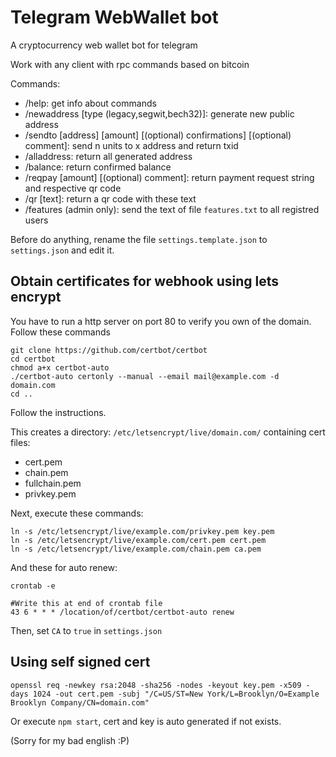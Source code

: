 # Telegram WebWallet bot

A cryptocurrency web wallet bot for telegram

Work with any client with rpc commands based on bitcoin

Commands:

 - /help: get info about commands
 - /newaddress [type (legacy,segwit,bech32)]: generate new public address
 - /sendto [address] [amount] [(optional) confirmations] [(optional) comment]: send n units to x address and return txid
 - /alladdress: return all generated address
 - /balance: return confirmed balance
 - /reqpay [amount] [(optional) comment]: return payment request string and respective qr code
 - /qr [text]: return a qr code with these text
 - /features (admin only): send the text of file `features.txt` to all registred users

Before do anything, rename the file `settings.template.json` to `settings.json` and edit it.

## Obtain certificates for webhook using lets encrypt
You have to run a http server on port 80 to verify you own of the domain. Follow these commands

```shell
git clone https://github.com/certbot/certbot
cd certbot
chmod a+x certbot-auto 
./certbot-auto certonly --manual --email mail@example.com -d domain.com
cd ..
```

Follow the instructions.

This creates a directory: `/etc/letsencrypt/live/domain.com/` containing cert files:

- cert.pem
- chain.pem
- fullchain.pem
- privkey.pem

Next, execute these commands:

```shell
ln -s /etc/letsencrypt/live/example.com/privkey.pem key.pem
ln -s /etc/letsencrypt/live/example.com/cert.pem cert.pem
ln -s /etc/letsencrypt/live/example.com/chain.pem ca.pem
```

And these for auto renew:

```shell
crontab -e

#Write this at end of crontab file
43 6 * * * /location/of/certbot/certbot-auto renew
```

Then, set `CA` to `true` in `settings.json`

## Using self signed cert

```shell
openssl req -newkey rsa:2048 -sha256 -nodes -keyout key.pem -x509 -days 1024 -out cert.pem -subj "/C=US/ST=New York/L=Brooklyn/O=Example Brooklyn Company/CN=domain.com"
```

Or execute `npm start`, cert and key is auto generated if not exists.


(Sorry for my bad english :P)